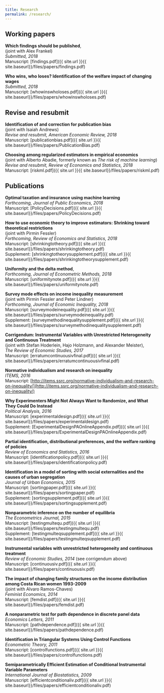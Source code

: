 ```yaml
---
title: Research
permalink: /research/
---
```


## Working papers

**Which findings should be published**,   
  (joint with Alex Frankel)  
  *Submitted, 2018*  
  Manuscript: [findings.pdf]({{ site.url }}{{ site.baseurl}}/files/papers/findings.pdf)  
  
**Who wins, who loses? Identification of the welfare impact of changing wages**  
  *Submitted, 2018*  
  Manuscript: [whowinswholoses.pdf]({{ site.url }}{{ site.baseurl}}/files/papers/whowinswholoses.pdf)



## Revise and resubmit

**Identification of and correction for publication bias**  
  (joint with Isaiah Andrews)  
  *Revise and resubmit, American Economic Review, 2018*  
  Manuscript: [publicationbias.pdf]({{ site.url }}{{ site.baseurl}}/files/papers/PublicationBias.pdf)
  
**Choosing among regularized estimators in empirical economics**  
  (joint with Alberto Abadie, formerly known as *The risk of machine learning*)  
  *Revise and resubmit, Review of Economics and Statistics, 2018*  
  Manuscript: [riskml.pdf]({{ site.url }}{{ site.baseurl}}/files/papers/riskml.pdf)
  
## Publications
  
**Optimal taxation and insurance using machine learning**  
  *Forthcoming, Journal of Public Economics, 2018*  
  Manuscript: [PolicyDecisions.pdf]({{ site.url }}{{ site.baseurl}}/files/papers/PolicyDecisions.pdf)  
  
**How to use economic theory to improve estimators: Shrinking toward theoretical restrictions**  
  (joint with Pirmin Fessler)  
  *Forthcoming, Review of Economics and Statistics, 2018*   
  Manuscript: [shrinkingtotheory.pdf]({{ site.url }}{{ site.baseurl}}/files/papers/shrinkingtotheory.pdf)  
  Supplement: [shrinkingtotheorysupplement.pdf]({{ site.url }}{{ site.baseurl}}/files/papers/shrinkingtotheorysupplement.pdf)
  
**Uniformity and the delta method**,  
  *Forthcoming, Journal of Econometric Methods, 2018*   
  Manuscript: [uniformitynote.pdf]({{ site.url }}{{ site.baseurl}}/files/papers/uniformitynote.pdf)
  
**Survey mode effects on income inequality measurement**   
  (joint with Pirmin Fessler and Peter Lindner)    
  *Forthcoming, Journal of Economic Inequality, 2018*  
  Manuscript: [surveymodeinequality.pdf]({{ site.url }}{{ site.baseurl}}/files/papers/surveymodeinequality.pdf)  
  Supplement: [surveymethodinequalitysupplement.pdf]({{ site.url }}{{ site.baseurl}}/files/papers/surveymethodinequalitysupplement.pdf)
  
**Corrigendum: Instrumental Variables with Unrestricted Heterogeneity and Continuous Treatment**   
  (joint with Stefan Hoderlein, Hajo Holzmann, and Alexander Meister),  
  *The Review of Economic Studies, 2017*  
  Manuscript: [erratumcontinuousivfinal.pdf]({{ site.url }}{{ site.baseurl}}/files/papers/erratumcontinuousivfinal.pdf) 
  
**Normative individualism and research on inequality**  
  *ITEMS, 2016*  
  Manuscript: [http://items.ssrc.org/normative-individualism-and-research-on-inequality/](http://items.ssrc.org/normative-individualism-and-research-on-inequality/)
  
**Why Experimenters Might Not Always Want to Randomize, and What They Could Do Instead**  
  *Political Analysis, 2016*  
  Manuscript: [experimentaldesign.pdf]({{ site.url }}{{ site.baseurl}}/files/papers/experimentaldesign.pdf)  
  Supplement: [ExperimentalDesignPAOnlineAppendix.pdf]({{ site.url }}{{ site.baseurl}}/files/papers/ExperimentalDesignPAOnlineAppendix.pdf)  
  
**Partial identification, distributional preferences, and the welfare ranking of policies**  
  *Review of Economics and Statistics, 2016*  
  Manuscript: [identificationpolicy.pdf]({{ site.url }}{{ site.baseurl}}/files/papers/identificationpolicy.pdf)  
  
**Identification in a model of sorting with social externalities and the causes of urban segregation**  
  *Journal of Urban Economics, 2015*  
  Manuscript: [sortingpaper.pdf]({{ site.url }}{{ site.baseurl}}/files/papers/sortingpaper.pdf)  
  Supplement: [sortingsupplement.pdf]({{ site.url }}{{ site.baseurl}}/files/papers/sortingsupplement.pdf) 
  
**Nonparametric inference on the number of equilibria**  
  *The Econometrics Journal, 2015*   
  Manuscript: [testingmultequ.pdf]({{ site.url }}{{ site.baseurl}}/files/papers/testingmultequ.pdf)  
  Supplement: [testingmulteqsupplement.pdf]({{ site.url }}{{ site.baseurl}}/files/papers/testingmulteqsupplement.pdf) 
  
**Instrumental variables with unrestricted heterogeneity and continuous treatment**  
  *Review of Economic Studies, 2014*  (see corrigendum above)  
  Manuscript: [continuousiv.pdf]({{ site.url }}{{ site.baseurl}}/files/papers/continuousiv.pdf)  
  
**The impact of changing family structures on the income distribution among Costa Rican women 1993-2009**  
  (joint with Alvaro Ramos-Chaves)  
  *Feminist Economics, 2014*  
  Manuscript: [femdist.pdf]({{ site.url }}{{ site.baseurl}}/files/papers/femdist.pdf)  
  
**A nonparametric test for path dependence in discrete panel data**  
  *Economics Letters, 2011*   
  Manuscript: [pathdependence.pdf]({{ site.url }}{{ site.baseurl}}/files/papers/pathdependence.pdf) 
  
**Identification in Triangular Systems Using Control Functions**  
  *Econometric Theory, 2011*   
  Manuscript: [controlfunctions.pdf]({{ site.url }}{{ site.baseurl}}/files/papers/controlfunctions.pdf)  
  
**Semiparametrically Efficient Estimation of Conditional Instrumental Variable Parameters**  
  *International Journal of Biostatistics, 2009*   
  Manuscript: [efficientconditionaliv.pdf]({{ site.url }}{{ site.baseurl}}/files/papers/efficientconditionaliv.pdf)    



 
 